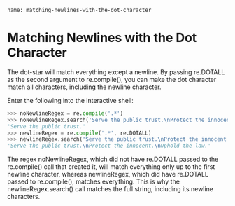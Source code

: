 ```ngMeta
name: matching-newlines-with-the-dot-character
```
# Matching Newlines with the Dot Character
The dot-star will match everything except a newline. By passing re.DOTALL as the second argument to re.compile(), you can make the dot character match all characters, including the newline character.

Enter the following into the interactive shell:

```python
>>> noNewlineRegex = re.compile('.*')
>>> noNewlineRegex.search('Serve the public trust.\nProtect the innocent.\nUphold the law.').group()
'Serve the public trust.'
>>> newlineRegex = re.compile('.*', re.DOTALL)
>>> newlineRegex.search('Serve the public trust.\nProtect the innocent.\nUphold the law.').group()
'Serve the public trust.\nProtect the innocent.\nUphold the law.'
```
The regex noNewlineRegex, which did not have re.DOTALL passed to the re.compile() call that created it, will match everything only up to the first newline character, whereas newlineRegex, which did have re.DOTALL passed to re.compile(), matches everything. This is why the newlineRegex.search() call matches the full string, including its newline characters.